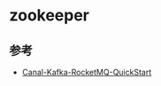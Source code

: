 # zookeeper


## 参考

- [Canal-Kafka-RocketMQ-QuickStart](https://github.com/alibaba/canal/wiki/Canal-Kafka-RocketMQ-QuickStart)